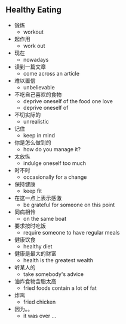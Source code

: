 ## Healthy Eating

* 锻炼
  * workout
* 起作用
  * work out
* 现在
  * nowadays
* 读到一篇文章
  * come across an article
* 难以置信
  * unbelievable
* 不吃自己喜欢的食物
  * deprive oneself of the food one love
  * deprive oneself of
* 不切实际的
  * unrealistic
* 记住
  * keep in mind
* 你是怎么做到的
  * how do you manage it?
* 太放纵
  * indulge oneself too much
* 时不时
  * occasionally for a change
* 保持健康
  * keep fit
* 在这一点上表示感激
  * be grateful for someone on this point
* 同病相怜
  * on the same boat
* 要求按时吃饭
  * require someone to have regular meals
* 健康饮食
  * healthy diet
* 健康是最大的财富
  * health is the greatest wealth
* 听某人的
  * take somebody's advice
* 油炸食物含脂太高
  * fried foods contain a lot of fat
* 炸鸡
  * fried chicken
* 因为。。
  * it was over ...